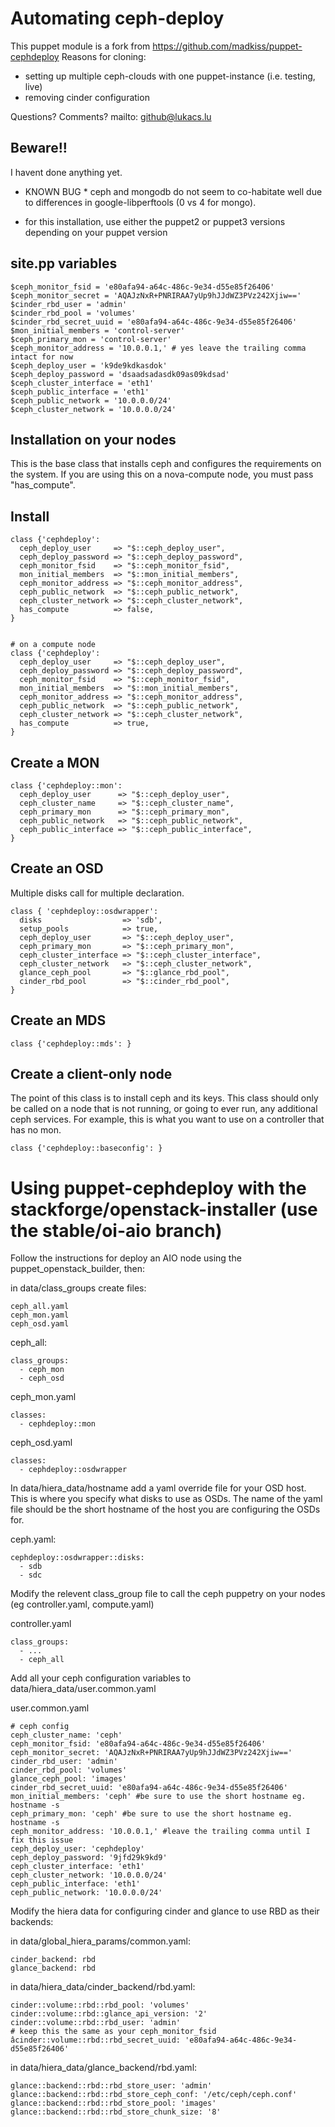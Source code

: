 Automating ceph-deploy
======================

This puppet module is a fork from https://github.com/madkiss/puppet-cephdeploy
Reasons for cloning:
* setting up multiple ceph-clouds with one puppet-instance (i.e. testing, live)
* removing cinder configuration

Questions? Comments?
mailto: github@lukacs.lu

Beware!!
-----------------
I havent done anything yet.

* KNOWN BUG *
ceph and mongodb do not seem to co-habitate well due to differences in google-libperftools (0 vs 4 for mongo).


* for this installation, use either the puppet2 or puppet3 versions depending on your puppet version


site.pp variables
-----------------

    $ceph_monitor_fsid = 'e80afa94-a64c-486c-9e34-d55e85f26406'
    $ceph_monitor_secret = 'AQAJzNxR+PNRIRAA7yUp9hJJdWZ3PVz242Xjiw=='
    $cinder_rbd_user = 'admin'
    $cinder_rbd_pool = 'volumes'
    $cinder_rbd_secret_uuid = 'e80afa94-a64c-486c-9e34-d55e85f26406'
    $mon_initial_members = 'control-server'
    $ceph_primary_mon = 'control-server'
    $ceph_monitor_address = '10.0.0.1,' # yes leave the trailing comma intact for now
    $ceph_deploy_user = 'k9de9kdkasdok'
    $ceph_deploy_password = 'dsaadsadasdk09as09kdsad'
    $ceph_cluster_interface = 'eth1'
    $ceph_public_interface = 'eth1'
    $ceph_public_network = '10.0.0.0/24'
    $ceph_cluster_network = '10.0.0.0/24'


Installation on your nodes
--------------------------

This is the base class that installs ceph and configures the requirements on the system. If you are using this on a nova-compute node, you must pass "has_compute".


Install
-------
    class {'cephdeploy':
      ceph_deploy_user     => "$::ceph_deploy_user",
      ceph_deploy_password => "$::ceph_deploy_password",
      ceph_monitor_fsid    => "$::ceph_monitor_fsid",
      mon_initial_members  => "$::mon_initial_members",
      ceph_monitor_address => "$::ceph_monitor_address",
      ceph_public_network  => "$::ceph_public_network",
      ceph_cluster_network => "$::ceph_cluster_network",
      has_compute          => false,
    }


    # on a compute node
    class {'cephdeploy':
      ceph_deploy_user     => "$::ceph_deploy_user",
      ceph_deploy_password => "$::ceph_deploy_password",
      ceph_monitor_fsid    => "$::ceph_monitor_fsid",
      mon_initial_members  => "$::mon_initial_members",
      ceph_monitor_address => "$::ceph_monitor_address",
      ceph_public_network  => "$::ceph_public_network",
      ceph_cluster_network => "$::ceph_cluster_network",
      has_compute          => true,
    }


Create a MON
------------

    class {'cephdeploy::mon':
      ceph_deploy_user      => "$::ceph_deploy_user",
      ceph_cluster_name     => "$::ceph_cluster_name",
      ceph_primary_mon      => "$::ceph_primary_mon",
      ceph_public_network   => "$::ceph_public_network",
      ceph_public_interface => "$::ceph_public_interface",
    }



Create an OSD
-------------
Multiple disks call for multiple declaration.

    class { 'cephdeploy::osdwrapper':
      disks                  => 'sdb',
      setup_pools            => true,
      ceph_deploy_user       => "$::ceph_deploy_user",
      ceph_primary_mon       => "$::ceph_primary_mon",
      ceph_cluster_interface => "$::ceph_cluster_interface",
      ceph_cluster_network   => "$::ceph_cluster_network",
      glance_ceph_pool       => "$::glance_rbd_pool",
      cinder_rbd_pool        => "$::cinder_rbd_pool",
    }


Create an MDS
-------------
    class {'cephdeploy::mds': }


Create a client-only node
-------------------------

The point of this class is to install ceph and its keys. This class should only be called on a node that is not running, or going to ever run, any additional ceph services. For example, this is what you want to use on a controller that has no mon.

    class {'cephdeploy::baseconfig': }





Using puppet-cephdeploy with the stackforge/openstack-installer (use the stable/oi-aio branch)
===============================================================

Follow the instructions for deploy an AIO node using the puppet_openstack_builder, then:

in data/class_groups create files:
```
ceph_all.yaml
ceph_mon.yaml
ceph_osd.yaml
```

ceph_all:
```
class_groups:
  - ceph_mon
  - ceph_osd
```

ceph_mon.yaml
```
classes:
  - cephdeploy::mon
```

ceph_osd.yaml
```
classes:
  - cephdeploy::osdwrapper
```



In data/hiera_data/hostname add a yaml override file for your OSD host. This is where you specify what disks to use as OSDs. The name of the yaml file should be the short hostname of the host you are configuring the OSDs for.

ceph.yaml:
```
cephdeploy::osdwrapper::disks:
  - sdb
  - sdc
```

Modify the relevent class_group file to call the ceph puppetry on your nodes (eg controller.yaml, compute.yaml)

controller.yaml
```
class_groups:
  - ...
  - ceph_all
```

Add all your ceph configuration variables to data/hiera_data/user.common.yaml

user.common.yaml
```
# ceph config
ceph_cluster_name: 'ceph'
ceph_monitor_fsid: 'e80afa94-a64c-486c-9e34-d55e85f26406'
ceph_monitor_secret: 'AQAJzNxR+PNRIRAA7yUp9hJJdWZ3PVz242Xjiw=='
cinder_rbd_user: 'admin'
cinder_rbd_pool: 'volumes'
glance_ceph_pool: 'images'
cinder_rbd_secret_uuid: 'e80afa94-a64c-486c-9e34-d55e85f26406'
mon_initial_members: 'ceph' #be sure to use the short hostname eg. hostname -s
ceph_primary_mon: 'ceph' #be sure to use the short hostname eg. hostname -s
ceph_monitor_address: '10.0.0.1,' #leave the trailing comma until I fix this issue
ceph_deploy_user: 'cephdeploy'
ceph_deploy_password: '9jfd29k9kd9'
ceph_cluster_interface: 'eth1'
ceph_cluster_network: '10.0.0.0/24'
ceph_public_interface: 'eth1'
ceph_public_network: '10.0.0.0/24'
```


Modify the hiera data for configuring cinder and glance to use RBD as their backends:


in data/global_hiera_params/common.yaml:
```
cinder_backend: rbd
glance_backend: rbd
```


in data/hiera_data/cinder_backend/rbd.yaml:
```
cinder::volume::rbd::rbd_pool: 'volumes'
cinder::volume::rbd::glance_api_version: '2'
cinder::volume::rbd::rbd_user: 'admin'
# keep this the same as your ceph_monitor_fsid âcinder::volume::rbd::rbd_secret_uuid: 'e80afa94-a64c-486c-9e34-d55e85f26406'
```

in data/hiera_data/glance_backend/rbd.yaml:
```
glance::backend::rbd::rbd_store_user: 'admin'
glance::backend::rbd::rbd_store_ceph_conf: '/etc/ceph/ceph.conf'
glance::backend::rbd::rbd_store_pool: 'images'
glance::backend::rbd::rbd_store_chunk_size: '8'
```



